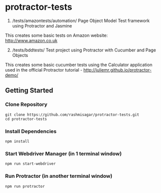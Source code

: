 # protractor-tests

1. /tests/amazontests/automation/
Page Object Model Test framework using Protractor and Jasmine

This creates some basic tests on Amazon website: http://www.amazon.co.uk

2. /tests/bddtests/
Test project using Protractor with Cucumber and Page Objects

This creates some basic cucumber tests using the Calculator application used in the official Protractor tutorial - http://juliemr.github.io/protractor-demo/


## Getting Started

### Clone Repository

```
git clone https://github.com/rashmisagar/protractor-tests.git
cd protractor-tests
```

### Install Dependencies

```
npm install
```

### Start Webdriver Manager (in 1 terminal window)

```
npm run start-webdriver
```


### Run Protractor (in another terminal window)

```
npm run protractor
```



